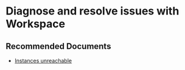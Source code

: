 <properties
	pageTitle="Diagnose and resolve issues with Workspace"
	description="Diagnose and resolve issues with Workspace"
	service="microsoft.databricks"
	resource="workspaces"
	authors="deeptivu"
	ms.author="deeptivu"
	displayOrder="15"
	selfHelpType="generic"
	supportTopicIds="32677733"
	resourceTags=""
	productPesIds="16432"
	cloudEnvironments="public"
	articleId="32507757-3fe2-45eb-9f0f-fd046dd47472"
/>

# Diagnose and resolve issues with Workspace

## **Recommended Documents**

* [Instances unreachable](https://kb.azuredatabricks.net/clusters/cluster-failed-launch.html#instances-unreachable)
